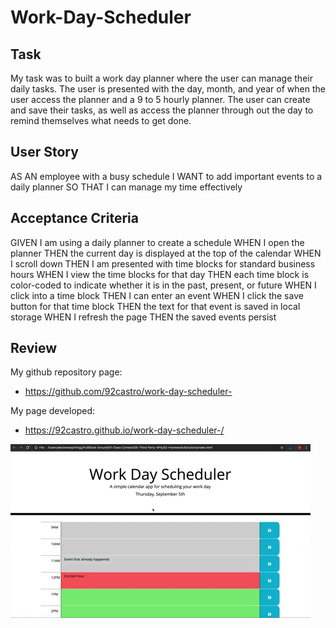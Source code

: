 # Work-Day-Scheduler

## Task

My task was to built a work day planner where the user can manage their daily tasks. The user is presented with the day, month, and year of when the user access the planner and a 9 to 5 hourly planner. The user can create and save their tasks, as well as access the planner through out the day to remind themselves what needs to get done.

## User Story

AS AN employee with a busy schedule
I WANT to add important events to a daily planner
SO THAT I can manage my time effectively

## Acceptance Criteria

GIVEN I am using a daily planner to create a schedule
WHEN I open the planner
THEN the current day is displayed at the top of the calendar
WHEN I scroll down
THEN I am presented with time blocks for standard business hours
WHEN I view the time blocks for that day
THEN each time block is color-coded to indicate whether it is in the past, present, or future
WHEN I click into a time block
THEN I can enter an event
WHEN I click the save button for that time block
THEN the text for that event is saved in local storage
WHEN I refresh the page
THEN the saved events persist

## Review

My github repository page:

- https://github.com/92castro/work-day-scheduler-

My page developed:

- https://92castro.github.io/work-day-scheduler-/

![screenshot of my project](assets/05-third-party-apis-homework-demo.gif)
